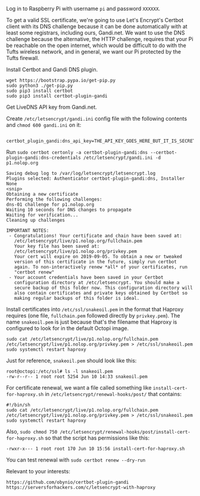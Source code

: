Log in to Raspberry Pi with username `pi` and password `XXXXXX`.

To get a valid SSL certificate, we're going to use Let's Encrypt's Certbot client with its DNS challenge because it can be done automatically with at least some registrars, including ours, Gandi.net. We want to use the DNS challenge because the alternative, the HTTP challenge, requires that your Pi be reachable on the open internet, which would be difficult to do with the Tufts wireless network, and in general, we want our Pi protected by the Tufts firewall.

Install Certbot and Gandi DNS plugin.

    wget https://bootstrap.pypa.io/get-pip.py
    sudo python3 ./get-pip.py
    sudo pip3 install certbot
    sudo pip3 install certbot-plugin-gandi

Get LiveDNS API key from Gandi.net.

Create `/etc/letsencrypt/gandi.ini` config file with the following contents and `chmod 600 gandi.ini` on it:

        certbot_plugin_gandi:dns_api_key=THE_API_KEY_GOES_HERE_BUT_IT_IS_SECRET

Run `sudo certbot certonly -a certbot-plugin-gandi:dns --certbot-plugin-gandi:dns-credentials /etc/letsencrypt/gandi.ini -d p1.nolop.org`

    Saving debug log to /var/log/letsencrypt/letsencrypt.log
    Plugins selected: Authenticator certbot-plugin-gandi:dns, Installer None
    <snip>
    Obtaining a new certificate
    Performing the following challenges:
    dns-01 challenge for p1.nolop.org
    Waiting 10 seconds for DNS changes to propagate
    Waiting for verification...
    Cleaning up challenges

    IMPORTANT NOTES:
     - Congratulations! Your certificate and chain have been saved at:
       /etc/letsencrypt/live/p1.nolop.org/fullchain.pem
       Your key file has been saved at:
       /etc/letsencrypt/live/p1.nolop.org/privkey.pem
       Your cert will expire on 2019-09-05. To obtain a new or tweaked
       version of this certificate in the future, simply run certbot
       again. To non-interactively renew *all* of your certificates, run
       "certbot renew"
     - Your account credentials have been saved in your Certbot
       configuration directory at /etc/letsencrypt. You should make a
       secure backup of this folder now. This configuration directory will
       also contain certificates and private keys obtained by Certbot so
       making regular backups of this folder is ideal.

Install certificates into `/etc/ssl/snakeoil.pem` in the format that Haproxy requires (one file, `fullchain.pem` followed directly by `privkey.pem`). The name `snakeoil.pem` is just because that's the filename that Haproxy is configured to look for in the default Octopi image.

    sudo cat /etc/letsencrypt/live/p1.nolop.org/fullchain.pem /etc/letsencrypt/live/p1.nolop.org/privkey.pem > /etc/ssl/snakeoil.pem
    sudo systemctl restart haproxy

Just for reference, `snakeoil.pem` should look like this:

    root@octopi:/etc/ssl# ls -l snakeoil.pem
    -rw-r--r-- 1 root root 5254 Jun 10 14:33 snakeoil.pem

For certificate renewal, we want a file called something like `install-cert-for-haproxy.sh` in `/etc/letsencrypt/renewal-hooks/post/` that contains:

    #!/bin/sh
    sudo cat /etc/letsencrypt/live/p1.nolop.org/fullchain.pem /etc/letsencrypt/live/p1.nolop.org/privkey.pem > /etc/ssl/snakeoil.pem
    sudo systemctl restart haproxy

Also, `sudo chmod 750 /etc/letsencrypt/renewal-hooks/post/install-cert-for-haproxy.sh` so that the script has permissions like this:

    -rwxr-x--- 1 root root 170 Jun 10 15:56 install-cert-for-haproxy.sh

You can test renewal with `sudo certbot renew --dry-run`

Relevant to your interests:

    https://github.com/obynio/certbot-plugin-gandi
    https://serversforhackers.com/c/letsencrypt-with-haproxy
